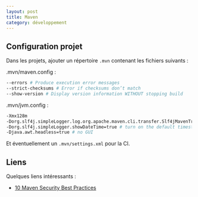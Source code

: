 ```yaml
---
layout: post
title: Maven
category: développement
---
```


## Configuration projet
Dans les projets, ajouter un répertoire `.mvn` contenant les fichiers suivants :

.mvn/maven.config :
```bash
--errors # Produce execution error messages
--strict-checksums # Error if checksums don’t match
--show-version # Display version information WITHOUT stopping build
```

.mvn/jvm.config :
```bash
-Xmx128m
-Dorg.slf4j.simpleLogger.log.org.apache.maven.cli.transfer.Slf4jMavenTransferListener=WARN # only effective in batch mode - https://stackoverflow.com/questions/21638697/disable-maven-download-progress-indication
-Dorg.slf4j.simpleLogger.showDateTime=true # turn on the default timestamps (milliseconds since start)
-Djava.awt.headless=true # no GUI
```

Et éventuellement un `.mvn/settings.xml` pour la CI.

## Liens
Quelques liens intéressants :
* [10 Maven Security Best Practices](https://snyk.io/blog/10-maven-security-best-practices/)
